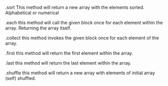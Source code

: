 .sort
  This method will return a new array with the elements sorted.
  Alphabetical or numerical

.each
  this method will call the given block once for each element within the array.
  Returning the array itself.

.collect
  this method invokes the given block once for each element of the array.

.first
  this method will return the first element within the array.

.last
  this method will return the last element within the array.

.shuffle
  this method will return a new array with elements of initial array (self)
  shuffled.
